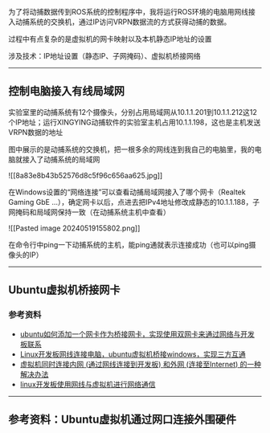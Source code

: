为了将动捕数据传到ROS系统的控制程序中，我将运行ROS环境的电脑用网线接入动捕系统的交换机，通过IP访问VRPN数据流的方式获得动捕的数据。

过程中有点复杂的是虚拟机的网卡映射以及本机静态IP地址的设置

涉及技术：IP地址设置（静态IP、子网掩码）、虚拟机桥接网络

---
## 控制电脑接入有线局域网

实验室里的动捕系统有12个摄像头，分别占用局域网从10.1.1.201到10.1.1.212这12个IP地址；运行XINGYING动捕软件的实验室主机占用10.1.1.198，这也是主机发送VRPN数据的地址

图中展示的是动捕系统的交换机，把一根多余的网线连到我自己的电脑里，我的电脑就接入了动捕系统的局域网

![[8a83e8b43b52576d8c5f96c656aa625.jpg]]

在Windows设置的“网络连接”可以查看动捕局域网接入了哪个网卡（Realtek Gaming GbE ...），确定网卡以后，点进去把IPv4地址修改成静态的10.1.1.188，子网掩码和局域网保持一致（在动捕系统主机中查看）

![[Pasted image 20240519155802.png]]

在命令行中ping一下动捕系统的主机，能ping通就表示连接成功（也可以ping摄像头的IP）

---
## Ubuntu虚拟机桥接网卡



### 参考资料

+ [ubuntu如何添加一个网卡作为桥接网卡，实现使用双网卡来通过网络与开发板联系](https://blog.csdn.net/L1834056458/article/details/132549454?ops_request_misc=%257B%2522request%255Fid%2522%253A%2522171602200416800182776772%2522%252C%2522scm%2522%253A%252220140713.130102334..%2522%257D&request_id=171602200416800182776772&biz_id=0&utm_medium=distribute.pc_search_result.none-task-blog-2~all~sobaiduend~default-2-132549454-null-null.142^v100^pc_search_result_base2&utm_term=ubuntu%E8%99%9A%E6%8B%9F%E6%9C%BA%E5%8F%8C%E7%BD%91%E5%8D%A1&spm=1018.2226.3001.4187)
+ [Linux开发板网线连接电脑，ubuntu虚拟机桥接windows，实现三方互通](https://blog.csdn.net/freestep96/article/details/126771394?ops_request_misc=%257B%2522request%255Fid%2522%253A%2522171601809616800182735354%2522%252C%2522scm%2522%253A%252220140713.130102334.pc%255Fall.%2522%257D&request_id=171601809616800182735354&biz_id=0&utm_medium=distribute.pc_search_result.none-task-blog-2~all~first_rank_ecpm_v1~rank_v31_ecpm-12-126771394-null-null.142^v100^pc_search_result_base2&utm_term=%E6%80%8E%E4%B9%88%E5%B0%86%E7%BD%91%E7%BA%BF%E8%BF%9E%E6%8E%A5%E5%88%B0%E8%99%9A%E6%8B%9F%E6%9C%BA&spm=1018.2226.3001.4187)
+ [虚拟机同时连接内网 (通过网线连接到开发板) 和外网 (连接至Internet) 的一种解决办法](https://blog.csdn.net/qq_44667259/article/details/117222856?ops_request_misc=%257B%2522request%255Fid%2522%253A%2522171601809616800182735354%2522%252C%2522scm%2522%253A%252220140713.130102334.pc%255Fall.%2522%257D&request_id=171601809616800182735354&biz_id=0&utm_medium=distribute.pc_search_result.none-task-blog-2~all~first_rank_ecpm_v1~rank_v31_ecpm-11-117222856-null-null.142^v100^pc_search_result_base2&utm_term=%E6%80%8E%E4%B9%88%E5%B0%86%E7%BD%91%E7%BA%BF%E8%BF%9E%E6%8E%A5%E5%88%B0%E8%99%9A%E6%8B%9F%E6%9C%BA&spm=1018.2226.3001.4187)
+ [linux开发板使用网线与虚拟机进行网络通信](https://blog.csdn.net/qq_53043199/article/details/132204109?ops_request_misc=&request_id=&biz_id=102&utm_term=%E6%80%8E%E4%B9%88%E5%B0%86%E7%BD%91%E7%BA%BF%E8%BF%9E%E6%8E%A5%E5%88%B0%E8%99%9A%E6%8B%9F%E6%9C%BA&utm_medium=distribute.pc_search_result.none-task-blog-2~all~sobaiduweb~default-0-132204109.142^v100^pc_search_result_base2&spm=1018.2226.3001.4187)

---
## 参考资料：Ubuntu虚拟机通过网口连接外围硬件
